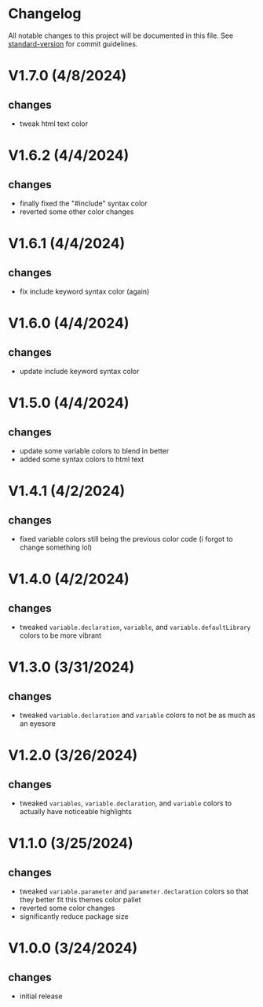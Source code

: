 # Changelog

All notable changes to this project will be documented in this file. See [standard-version](https://github.com/conventional-changelog/standard-version) for commit guidelines.

# V1.7.0 (4/8/2024)

## changes

- tweak html text color

# V1.6.2 (4/4/2024)

## changes

- finally fixed the "#include" syntax color
- reverted some other color changes

# V1.6.1 (4/4/2024)

## changes

- fix include keyword syntax color (again)

# V1.6.0 (4/4/2024)

## changes

- update include keyword syntax color

# V1.5.0 (4/4/2024)

## changes

- update some variable colors to blend in better
- added some syntax colors to html text

# V1.4.1 (4/2/2024)

## changes

- fixed variable colors still being the previous color code (i forgot to change something lol)

# V1.4.0 (4/2/2024)

## changes

- tweaked `variable.declaration`, `variable`, and `variable.defaultLibrary` colors to be more vibrant

# V1.3.0 (3/31/2024)

## changes

- tweaked `variable.declaration` and `variable` colors to not be as much as an eyesore

# V1.2.0 (3/26/2024)

## changes

- tweaked `variables`, `variable.declaration`, and `variable` colors to actually have noticeable highlights

# V1.1.0 (3/25/2024)

## changes

- tweaked `variable.parameter` and `parameter.declaration` colors so that they better fit this themes color pallet
- reverted some color changes
- significantly reduce package size

# V1.0.0 (3/24/2024)

## changes

- initial release
